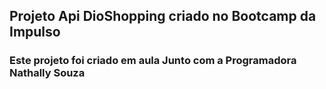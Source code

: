 ## Projeto Api DioShopping criado no Bootcamp da Impulso

### Este projeto foi criado em aula Junto com a Programadora Nathally Souza
